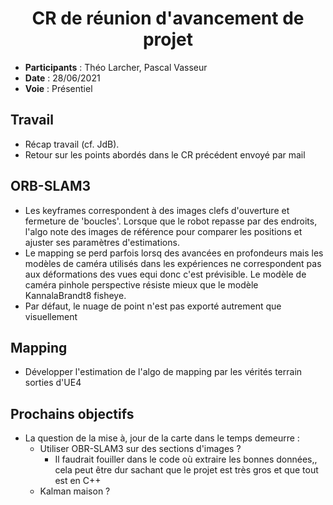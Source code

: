<center><h1>CR de réunion d'avancement de projet</h1></center>

- **Participants** : Théo Larcher, Pascal Vasseur
- **Date** : 28/06/2021
- **Voie** : Présentiel 

## Travail
- Récap travail (cf. JdB).
- Retour sur les points abordés dans le CR précédent envoyé par mail

## ORB-SLAM3
- Les keyframes correspondent à des images clefs d'ouverture et fermeture de 'boucles'. Lorsque que le robot repasse par des endroits, l'algo note des images de référence pour comparer les positions et ajuster ses paramètres d'estimations.
- Le mapping se perd parfois lorsq des avancées en profondeurs mais les modèles de caméra utilisés dans les expériences ne correspondent pas aux déformations des vues equi donc c'est prévisible. Le modèle de caméra pinhole perspective résiste mieux que le modèle KannalaBrandt8 fisheye.
- Par défaut, le nuage de point n'est pas exporté autrement que visuellement

## Mapping
- Développer l'estimation de l'algo de mapping par les vérités terrain sorties d'UE4

## Prochains objectifs
- La question de la mise à, jour de la carte dans le temps demeurre :
  - Utiliser OBR-SLAM3 sur des sections d'images ?
    - Il faudrait fouiller dans le code où extraire les bonnes données,, cela peut être dur sachant que le projet est très gros et que tout est en C++
  - Kalman maison ?
